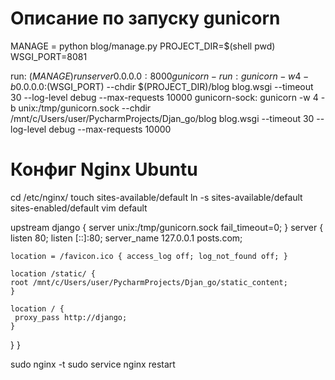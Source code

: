 # Описание по запуску gunicorn
MANAGE = python blog/manage.py
PROJECT_DIR=$(shell pwd)
WSGI_PORT=8081

run:
	$(MANAGE) runserver 0.0.0.0:8000
gunicorn-run:
	gunicorn -w 4 -b 0.0.0.0:$(WSGI_PORT) --chdir $(PROJECT_DIR)/blog blog.wsgi --timeout 30 --log-level debug --max-requests 10000
gunicorn-sock:
	gunicorn -w 4 -b unix:/tmp/gunicorn.sock --chdir /mnt/c/Users/user/PycharmProjects/Djan_go/blog blog.wsgi --timeout 30 --log-level debug --max-requests 10000
# Конфиг Nginx Ubuntu
cd /etc/nginx/
touch sites-available/default
ln -s sites-available/default sites-enabled/default
vim default

upstream django {
    server unix:/tmp/gunicorn.sock fail_timeout=0;
}
server {
    listen 80;
    listen [::]:80;
    server_name 127.0.0.1 posts.com;
    
    location = /favicon.ico { access_log off; log_not_found off; }
    
    location /static/ {
    root /mnt/c/Users/user/PycharmProjects/Djan_go/static_content;
    }
    
    location / {
     proxy_pass http://django;
    }
  }
}    

    
sudo nginx -t
sudo service nginx restart







